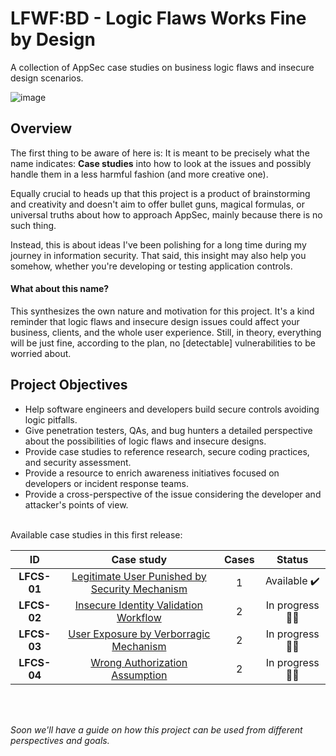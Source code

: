 # LFWF:BD - Logic Flaws Works Fine by Design
A collection of AppSec case studies on business logic flaws and insecure design scenarios.

![image](https://user-images.githubusercontent.com/89562876/183073831-20a71b0e-4f88-4510-80bc-3c1396ef66d8.png)



## Overview
The first thing to be aware of here is: It is meant to be precisely what the name indicates: **Case studies** into how to look at the issues and possibly handle them in a less harmful fashion (and more creative one).

Equally crucial to heads up that this project is a product of brainstorming and creativity and doesn't aim to offer bullet guns, magical formulas, or universal truths about how to approach AppSec, mainly because there is no such thing. 

Instead, this is about ideas I've been polishing for a long time during my journey in information security. That said, this insight may also help you somehow, whether you're developing or testing application controls. 

#### What about this name?
This synthesizes the own nature and motivation for this project. It's a kind reminder that logic flaws and insecure design issues could affect your business, clients, and the whole user experience. Still, in theory, everything will be just fine, according to the plan, no [detectable] vulnerabilities to be worried about. 


## Project Objectives

* Help software engineers and developers build secure controls avoiding logic pitfalls. 
* Give penetration testers, QAs, and bug hunters a detailed perspective about the possibilities of logic flaws and insecure designs. 
* Provide case studies to reference research, secure coding practices, and security assessment. 
* Provide a resource to enrich awareness initiatives focused on developers or incident response teams. 
* Provide a cross-perspective of the issue considering the developer and attacker's points of view. 


<br>
Available case studies in this first release:

| **ID** | **Case study**  |  **Cases**  | **Status**  |
| :-----: | :-----: | :-----: | :-----: | 
|**LFCS-01**|[Legitimate User Punished by Security Mechanism](https://github.com/s4dhulabs/LFWFBD/blob/main/Cases/LFCS-01.md)|1|Available ✔️
|**LFCS-02**|[Insecure Identity Validation Workflow](https://github.com/s4dhulabs/LFWFBD/blob/main/Cases/LFCS-02.md) |2|In progress :factory_worker:
|**LFCS-03**|[User Exposure by Verborragic Mechanism](https://github.com/s4dhulabs/LFWFBD/blob/main/Cases/LFCS-03.md) |2|In progress :factory_worker:
|**LFCS-04**|[Wrong Authorization Assumption](https://github.com/s4dhulabs/LFWFBD/blob/main/Cases/LFCS-04.md) |2|In progress :factory_worker:

<br>
<br>

_Soon we'll have a guide on how this project can be used from different perspectives and goals._
